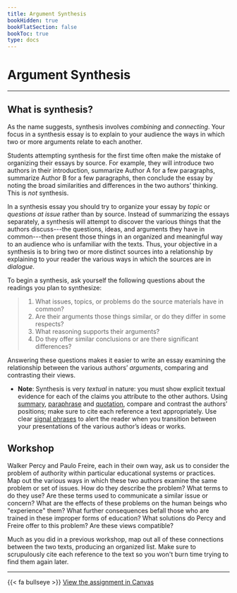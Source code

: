 ```yaml
---
title: Argument Synthesis
bookHidden: true
bookFlatSection: false
bookToc: true
type: docs
---
```


# Argument Synthesis

---

## What is synthesis?

As the name suggests, synthesis involves *combining* and *connecting*. Your focus in a synthesis essay is to explain to your audience the ways in which two or more arguments relate to each another. 

Students attempting synthesis for the first time often make the mistake of organizing their essays by source. For example, they will introduce two authors in their introduction, summarize Author A for a few paragraphs, summarize Author B for a few paragraphs, then conclude the essay by noting the broad similarities and differences in the two authors’ thinking. This is *not* synthesis.

In a synthesis essay you should try to organize your essay by *topic* or *questions at issue* rather than by source. Instead of summarizing the essays separately, a synthesis will attempt to discover the various things that the authors discuss---the questions, ideas, and arguments they have in common---then present those things in an organized and meaningful way to an audience who is unfamiliar with the texts. Thus, your objective in a synthesis is to bring two or more distinct sources into a relationship by explaining to your reader the various ways in which the sources are in *dialogue*.

To begin a synthesis, ask yourself the following questions about the readings you plan to synthesize:

>1. What issues, topics, or problems do the source materials have in common?  
>2. Are their arguments those things similar, or do they differ in some respects? 
>3. What reasoning supports their arguments? 
>4. Do they offer similar conclusions or are there significant differences?

Answering these questions makes it easier to write an essay examining the relationship between the various authors’ *arguments*, comparing and contrasting their views.

- **Note**: Synthesis is very *textual* in nature: you must show explicit textual evidence for each of the claims you attribute to the other authors. Using [summary](/resources/open-handbook/chapter-8/), [paraphrase](/resources/open-handbook/chapter-8/) and [quotation](/resources/open-handbook/chapter-8/), compare and contrast the authors’ positions; make sure to cite each reference a text appropriately. Use clear [signal phrases](/resources/open-handbook/chapter-8/) to alert the reader when you transition between your presentations of the various author’s ideas or works.

## Workshop

Walker Percy and Paulo Freire, each in their own way, ask us to consider the problem of authority within particular educational systems or practices. Map out the various ways in which these two authors examine the same problem or set of issues. How do they describe the problem? What terms to do they use? Are these terms used to communicate a similar issue or concern? What are the effects of these problems on the human beings who "experience" them? What further consequences befall those who are trained in these improper forms of education? What solutions do Percy and Freire offer to this problem? Are these views compatible?

Much as you did in a previous workshop, map out all of these connections between the two texts, producing an organized list. Make sure to scrupulously cite each reference to the text so you won't burn time trying to find them again later.

---

{{< fa bullseye >}} [View the assignment in Canvas](https://canvas.dartmouth.edu)

